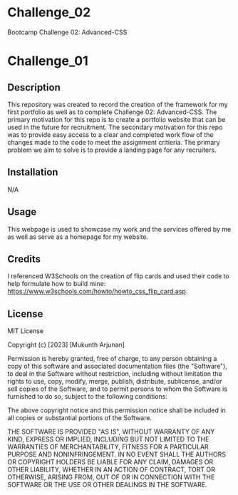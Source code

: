 # Challenge_02

Bootcamp Challenge 02: Advanced-CSS

# Challenge_01

## Description

This repository was created to record the creation of the framework for my first portfolio as well as to complete Challenge 02: Advanced-CSS. The primary motivation for this repo  is to create a portfolio website that can be used in the future for recruitment. The secondary motivation for this repo was to provide easy access to a clear and completed work flow of the changes made to the code to meet the assignment critieria. The primary problem we aim to solve is to provide a landing page for any recruiters.


## Installation

N/A

## Usage

This webpage is used to showcase my work and the services offered by me as well as serve as a homepage for my website.

## Credits

I referenced W3Schools on the creation of flip cards and used their code to help formulate how to build mine: https://www.w3schools.com/howto/howto_css_flip_card.asp.

## License
MIT License

Copyright (c) [2023] [Mukunth Arjunan]

Permission is hereby granted, free of charge, to any person obtaining a copy
of this software and associated documentation files (the "Software"), to deal
in the Software without restriction, including without limitation the rights
to use, copy, modify, merge, publish, distribute, sublicense, and/or sell
copies of the Software, and to permit persons to whom the Software is
furnished to do so, subject to the following conditions:

The above copyright notice and this permission notice shall be included in all
copies or substantial portions of the Software.

THE SOFTWARE IS PROVIDED "AS IS", WITHOUT WARRANTY OF ANY KIND, EXPRESS OR
IMPLIED, INCLUDING BUT NOT LIMITED TO THE WARRANTIES OF MERCHANTABILITY,
FITNESS FOR A PARTICULAR PURPOSE AND NONINFRINGEMENT. IN NO EVENT SHALL THE
AUTHORS OR COPYRIGHT HOLDERS BE LIABLE FOR ANY CLAIM, DAMAGES OR OTHER
LIABILITY, WHETHER IN AN ACTION OF CONTRACT, TORT OR OTHERWISE, ARISING FROM,
OUT OF OR IN CONNECTION WITH THE SOFTWARE OR THE USE OR OTHER DEALINGS IN THE
SOFTWARE.
